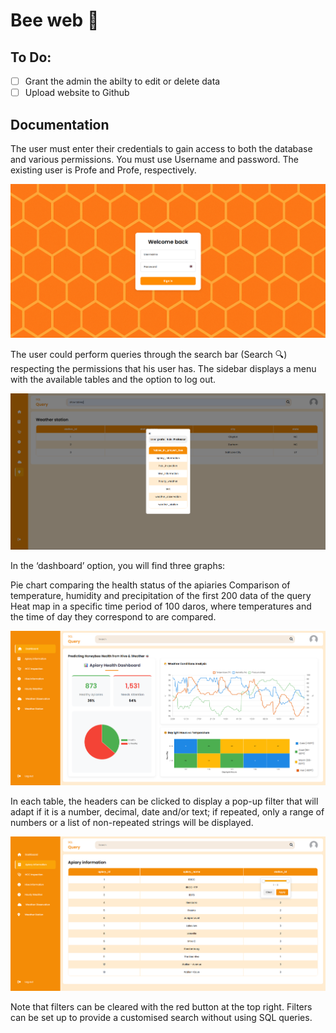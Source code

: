 # Bee web 🐝
## To Do:
- [ ] Grant the admin the abilty to edit or delete data
- [ ] Upload website to Github
## Documentation
The user must enter their credentials to gain access to both the database and various permissions. You must use Username and password. The existing user is Profe and Profe, respectively. 

![Login](/assets/login.png)

The user could perform queries through the search bar (Search 🔍) respecting the permissions that his user has.
The sidebar displays a menu with the available tables and the option to log out.

![SearchBar](/assets/searchbar.png)

In the ‘dashboard’ option, you will find three graphs: 

Pie chart comparing the health status of the apiaries
Comparison of temperature, humidity and precipitation of the first 200 data of the query 
Heat map in a specific time period of 100 daros, where temperatures and the time of day they correspond to are compared.

![Dashboard](/assets/dashboard.png)

In each table, the headers can be clicked to display a pop-up filter that will adapt if it is a number, decimal, date and/or text; if repeated, only a range of numbers or a list of non-repeated strings will be displayed.

![Table](/assets/tables.png)

Note that filters can be cleared with the red button at the top right. Filters can be set up to provide a customised search without using SQL queries.
